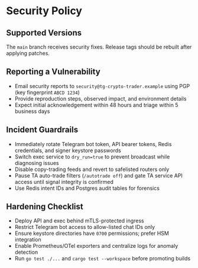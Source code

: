 # Security Policy

## Supported Versions
The `main` branch receives security fixes. Release tags should be rebuilt after applying patches.

## Reporting a Vulnerability
- Email security reports to `security@tg-crypto-trader.example` using PGP (key fingerprint `ABCD 1234`)
- Provide reproduction steps, observed impact, and environment details
- Expect initial acknowledgement within 48 hours and triage within 5 business days

## Incident Guardrails
- Immediately rotate Telegram bot token, API bearer tokens, Redis credentials, and signer keystore passwords
- Switch exec service to `dry_run=true` to prevent broadcast while diagnosing issues
- Disable copy-trading feeds and revert to safelisted routers only
- Pause TA auto-trade filters (`/autotrade off`) and gate TA service API access until signal integrity is confirmed
- Use Redis intent IDs and Postgres audit tables for forensics

## Hardening Checklist
- Deploy API and exec behind mTLS-protected ingress
- Restrict Telegram bot access to allow-listed chat IDs only
- Ensure keystore directories have `0700` permissions; prefer HSM integration
- Enable Prometheus/OTel exporters and centralize logs for anomaly detection
- Run `go test ./...` and `cargo test --workspace` before promoting builds
